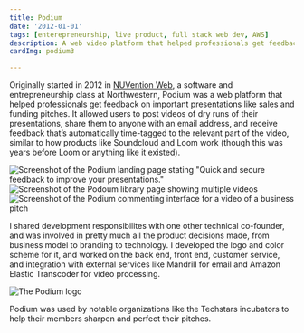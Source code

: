 ```yaml
---
title: Podium
date: '2012-01-01'
tags: [enterepreneurship, live product, full stack web dev, AWS]
description: A web video platform that helped professionals get feedback on important presentations
cardImg: podium3

---
```


<script>
    import Img from '@zerodevx/svelte-img'    
    import logo from '$lib/images/podiumlogo.png?as=run:0';
    import s1 from '$lib/images/podium1.png?as=run';
    import s2 from '$lib/images/podium2.png?as=run';
    import s3 from '$lib/images/podium3.png?as=run';
</script>

Originally started in 2012 in [NUVention Web](https://farley.northwestern.edu/academics-resources/nuvention/), a software and entrepreneurship class at Northwestern, Podium was a web platform that helped professionals get feedback on important presentations like sales and funding pitches. It allowed users to post videos of dry runs of their presentations, share them to anyone with an email address, and receive feedback that’s automatically time-tagged to the relevant part of the video, similar to how products like Soundcloud and Loom work (though this was years before Loom or anything like it existed).

<div class="flex flex-row gap-2 mt-8 mb-2">
    <Img alt='Screenshot of the Podium landing page stating "Quick and secure feedback to improve your presentations."' src={s1} />
    <Img alt='Screenshot of the Podoum library page showing multiple videos' src={s2} />
</div>
<Img alt='Screenshot of the Podium commenting interface for a video of a business pitch' class="mb-8" src={s3} />


I shared development responsibilites with one other technical co-founder, and was involved in pretty much all the product decisions made, from business model to branding to technology. I developed the logo and color scheme for it, and worked on the back end, front end, customer service, and integration with external services like Mandrill for email and Amazon Elastic Transcoder for video processing.

<Img alt='The Podium logo' class="my-8 mx-auto sm:w-96" src={logo} />

Podium was used by notable organizations like the Techstars incubators to help their members sharpen and perfect their pitches.
